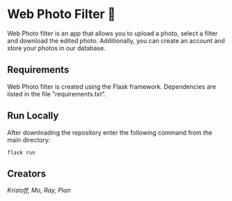 # Web Photo Filter  📸

Web Photo filter is an app that allows you to upload a photo, select a filter and download the edited photo. Additionally, you can create an account and store your photos in our database.

## Requirements

Web Photo filter is created using the Flask framework. Dependencies are listed in the file "requirements.txt".

## Run Locally
After downloading the repository enter the following command from the main directory:
```
flask run
```

## Creators
_Kristoff, Mo, Ray, Pian_

